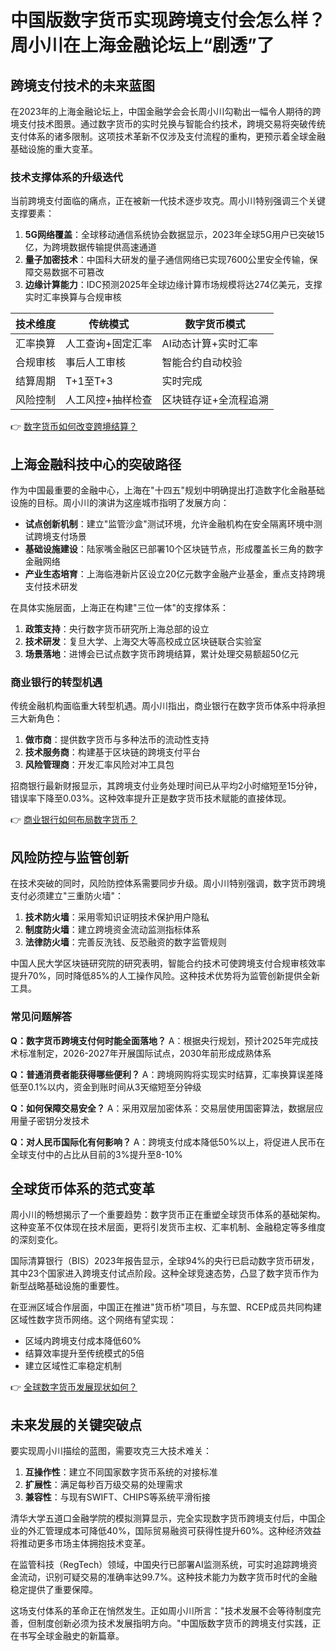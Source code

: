 # 中国版数字货币实现跨境支付会怎么样？周小川在上海金融论坛上“剧透”了

## 跨境支付技术的未来蓝图

在2023年的上海金融论坛上，中国金融学会会长周小川勾勒出一幅令人期待的跨境支付技术图景。通过数字货币的实时兑换与智能合约技术，跨境交易将突破传统支付体系的诸多限制。这项技术革新不仅涉及支付流程的重构，更预示着全球金融基础设施的重大变革。

### 技术支撑体系的升级迭代

当前跨境支付面临的痛点，正在被新一代技术逐步攻克。周小川特别强调三个关键支撑要素：

1. **5G网络覆盖**：全球移动通信系统协会数据显示，2023年全球5G用户已突破15亿，为跨境数据传输提供高速通道
2. **量子加密技术**：中国科大研发的量子通信网络已实现7600公里安全传输，保障交易数据不可篡改
3. **边缘计算能力**：IDC预测2025年全球边缘计算市场规模将达274亿美元，支撑实时汇率换算与合规审核

| 技术维度       | 传统模式                | 数字货币模式              |
|----------------|-------------------------|---------------------------|
| 汇率换算       | 人工查询+固定汇率       | AI动态计算+实时汇率       |
| 合规审核       | 事后人工审核            | 智能合约自动校验          |
| 结算周期       | T+1至T+3                | 实时完成                  |
| 风险控制       | 人工风控+抽样检查       | 区块链存证+全流程追溯     |

👉 [数字货币如何改变跨境结算？](https://bit.ly/okx_welcome)

## 上海金融科技中心的突破路径

作为中国最重要的金融中心，上海在"十四五"规划中明确提出打造数字化金融基础设施的目标。周小川的演讲为这座城市指明了发展方向：

- **试点创新机制**：建立"监管沙盒"测试环境，允许金融机构在安全隔离环境中测试跨境支付场景
- **基础设施建设**：陆家嘴金融区已部署10个区块链节点，形成覆盖长三角的数字金融网络
- **产业生态培育**：上海临港新片区设立20亿元数字金融产业基金，重点支持跨境支付技术研发

在具体实施层面，上海正在构建"三位一体"的支撑体系：
1. **政策支持**：央行数字货币研究所上海总部的设立
2. **技术研发**：复旦大学、上海交大等高校成立区块链联合实验室
3. **场景落地**：进博会已试点数字货币跨境结算，累计处理交易额超50亿元

### 商业银行的转型机遇

传统金融机构面临重大转型机遇。周小川指出，商业银行在数字货币体系中将承担三大新角色：

1. **做市商**：提供数字货币与多种法币的流动性支持
2. **技术服务商**：构建基于区块链的跨境支付平台
3. **风险管理商**：开发汇率风险对冲工具包

招商银行最新财报显示，其跨境支付业务处理时间已从平均2小时缩短至15分钟，错误率下降至0.03%。这种效率提升正是数字货币技术赋能的直接体现。

👉 [商业银行如何布局数字货币？](https://bit.ly/okx_welcome)

## 风险防控与监管创新

在技术突破的同时，风险防控体系需要同步升级。周小川特别强调，数字货币跨境支付必须建立"三重防火墙"：

1. **技术防火墙**：采用零知识证明技术保护用户隐私
2. **制度防火墙**：建立跨境资金流动监测指标体系
3. **法律防火墙**：完善反洗钱、反恐融资的数字监管规则

中国人民大学区块链研究院的研究表明，智能合约技术可使跨境支付合规审核效率提升70%，同时降低85%的人工操作风险。这种技术优势将为监管创新提供全新工具。

### 常见问题解答

**Q：数字货币跨境支付何时能全面落地？**
A：根据央行规划，预计2025年完成技术标准制定，2026-2027年开展国际试点，2030年前形成成熟体系

**Q：普通消费者能获得哪些便利？**
A：跨境网购将实现实时结算，汇率换算误差降低至0.1%以内，资金到账时间从3天缩短至分钟级

**Q：如何保障交易安全？**
A：采用双层加密体系：交易层使用国密算法，数据层应用量子密钥分发技术

**Q：对人民币国际化有何影响？**
A：跨境支付成本降低50%以上，将促进人民币在全球支付中的占比从目前的3%提升至8-10%

## 全球货币体系的范式变革

周小川的畅想揭示了一个重要趋势：数字货币正在重塑全球货币体系的基础架构。这种变革不仅体现在技术层面，更将引发货币主权、汇率机制、金融稳定等多维度的深刻变化。

国际清算银行（BIS）2023年报告显示，全球94%的央行已启动数字货币研发，其中23个国家进入跨境支付试点阶段。这种全球竞速态势，凸显了数字货币作为新型战略基础设施的重要性。

在亚洲区域合作层面，中国正在推进"货币桥"项目，与东盟、RCEP成员共同构建区域性数字货币网络。这个网络有望实现：
- 区域内跨境支付成本降低60%
- 结算效率提升至传统模式的5倍
- 建立区域性汇率稳定机制

👉 [全球数字货币发展现状如何？](https://bit.ly/okx_welcome)

## 未来发展的关键突破点

要实现周小川描绘的蓝图，需要攻克三大技术难关：

1. **互操作性**：建立不同国家数字货币系统的对接标准
2. **扩展性**：满足每秒百万级交易的处理需求
3. **兼容性**：与现有SWIFT、CHIPS等系统平滑衔接

清华大学五道口金融学院的模拟测算显示，完全实现数字货币跨境支付后，中国企业的外汇管理成本可降低40%，国际贸易融资可获得性提升60%。这种经济效益将推动更多市场主体拥抱技术变革。

在监管科技（RegTech）领域，中国央行已部署AI监测系统，可实时追踪跨境资金流动，识别可疑交易的准确率达99.7%。这种技术能力为数字货币时代的金融稳定提供了重要保障。

这场支付体系的革命正在悄然发生。正如周小川所言："技术发展不会等待制度完善，但制度创新必须为技术发展指明方向。"中国版数字货币的跨境支付实践，正在书写全球金融史的新篇章。
